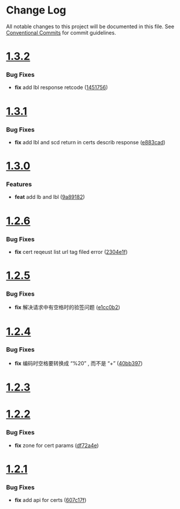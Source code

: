 # Change Log

All notable changes to this project will be documented in this file.
See [Conventional Commits](https://conventionalcommits.org) for commit guidelines.



# [1.3.2](https://github.com/tangx/qingyun-sdk-go/compare/v1.3.1...v1.3.2)

### Bug Fixes

* **fix** add lbl response retcode ([1451756](https://github.com/tangx/qingyun-sdk-go/commit/1451756cc524167afbba1120bedf4a38d296ae7f))



# [1.3.1](https://github.com/tangx/qingyun-sdk-go/compare/v1.3.0...v1.3.1)

### Bug Fixes

* **fix** add lbl and scd return in  certs describ response ([e883cad](https://github.com/tangx/qingyun-sdk-go/commit/e883cad488f48b502610fde074b33eaa927344c0))



# [1.3.0](https://github.com/tangx/qingyun-sdk-go/compare/v1.2.6...v1.3.0)

### Features

* **feat** add lb and lbl ([9a89182](https://github.com/tangx/qingyun-sdk-go/commit/9a891821e78a19c42642bf99085decff914bc9d6))



# [1.2.6](https://github.com/tangx/qingyun-sdk-go/compare/v1.2.5...v1.2.6)

### Bug Fixes

* **fix** cert reqeust list url tag filed error ([2304e1f](https://github.com/tangx/qingyun-sdk-go/commit/2304e1f41efd07fca336570fc315afeabeb7ba8c))



# [1.2.5](https://github.com/tangx/qingyun-sdk-go/compare/v1.2.4...v1.2.5)

### Bug Fixes

* **fix** 解决请求中有空格时的验签问题 ([e1cc0b2](https://github.com/tangx/qingyun-sdk-go/commit/e1cc0b2face4d267f009e93d2d81c12643415bd2))



# [1.2.4](https://github.com/tangx/qingyun-sdk-go/compare/v1.2.3...v1.2.4)

### Bug Fixes

* **fix** 编码时空格要转换成 “%20” , 而不是 “+” ([40bb397](https://github.com/tangx/qingyun-sdk-go/commit/40bb39704dfdc6fdb2c0f014ed5591088acc9320))



# [1.2.3](https://github.com/tangx/qingyun-sdk-go/compare/v1.2.2...v1.2.3)



# [1.2.2](https://github.com/tangx/qingyun-sdk-go/compare/v1.2.1...v1.2.2)

### Bug Fixes

* **fix** zone for cert params ([df72a4e](https://github.com/tangx/qingyun-sdk-go/commit/df72a4ecff9615351e1f8a90c5132bc17884c092))



# [1.2.1](https://github.com/tangx/qingyun-sdk-go/compare/v1.2.0...v1.2.1)

### Bug Fixes

* **fix** add api for certs ([607c17f](https://github.com/tangx/qingyun-sdk-go/commit/607c17f2a10a7d4f4f4c50ba5829a78e292736bc))
